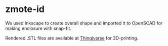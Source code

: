 # zmote-id

We used Inkscape to create overall shape and imported it to OpenSCAD for making enclosure with snap-fit.

Rendered .STL files are available at [Thingiverse](http://www.thingiverse.com/thing:1026171) for 3D-printing.
